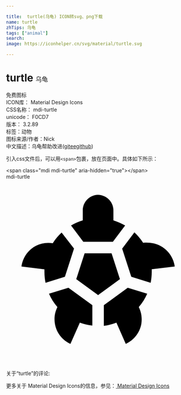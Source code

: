 ```yaml
---

title:  turtle(乌龟) ICON转svg、png下载
name: turtle
zhTips: 乌龟
tags: ["animal"]
search: 
image: https://iconhelper.cn/svg/material/turtle.svg

---
```


# turtle  <small style="font-size: 60%;font-weight: 100">乌龟</small>


<div class="detail-page">
<p>
<span><span class="badge-success badge">免费图标</span> </span>
<br/>
<span>
ICON库：
<span class="badge-secondary badge">Material Design Icons</span> 
</span>
<br/>
<span>
CSS名称：
<span class="badge-secondary badge">mdi-turtle</span> 
</span>
<br/>
<span>
unicode：
<span class="badge-secondary badge">F0CD7</span> 
<copy-btn content='F0CD7' btn-title=""></copy-btn>
<copy-btn :content='String.fromCodePoint(parseInt("F0CD7", 16))' btn-title="复制U"></copy-btn>
</span>
<br/>
<span>
版本：
<span class="badge-secondary badge">3.2.89</span> 
</span><br/><span>标签：<span class="badge-light badge"><router-link to="/tags/animal.html">动物</router-link></span></span>
<br/>
<span>图标来源/作者：<span class="badge-light badge">Nick</span></span> 
<br/>
<span class="zh-detail">中文描述：<span class="badge-primary badge">乌龟</span><span class="help-link"><span>帮助改进</span>(<a href="https://gitee.com/liuwave/icon-helper/edit/master/json/material/turtle.json" target="_blank" rel="noopener noreferrer">gitee</a><a href="https://github.com/liuwave/icon-helper/edit/master/json/material/turtle.json" target="_blank" rel="noopener noreferrer">github</a></span>)</span><br/>
</p>
</div>
<div class="alert alert-dark">
  <i class="mdi mdi-turtle mdi-48px"></i>
  <i class="mdi mdi-turtle mdi-36px"></i>
  <i class="mdi mdi-turtle mdi-24px"></i>
  <i class="mdi mdi-turtle mdi-18px"></i>
</div>
<div>
  <p>引入css文件后，可以用<code>&lt;span&gt;</code>包裹，放在页面中。具体如下所示：    
  </p>
  <div class="alert alert-primary" style="font-size: 14px">
    &lt;span class="mdi mdi-turtle" aria-hidden="true"&gt;&lt;/span&gt;
    <copy-btn content='<span class="mdi mdi-turtle" aria-hidden="true"></span>'></copy-btn>
  </div>
  <div class="alert alert-secondary">
    <i class="mdi mdi-turtle"
    style="font-size: 24px"
    aria-hidden="true"></i> mdi-turtle
    <copy-btn content="mdi-turtle" btn-title="复制图标名称"></copy-btn>
  </div>
</div>
<div id="svg" class="svg-wrap">
<svg xmlns="http://www.w3.org/2000/svg" viewBox="0 0 24 24"><path d="M8.47,5.95C8.95,5.67 9.47,5.44 10,5.28V4C10,2.9 10.87,2 11.97,1.97C13.13,2 14,2.9 14,4V5.28C14.53,5.45 15.05,5.67 15.53,5.95L13.93,8.07H10.07L8.47,5.95M19,12C19,12.5 18.95,12.95 18.86,13.4L16.33,12.62L15.14,8.96L16.74,6.85C17.17,7.25 17.55,7.7 17.88,8.2C18.67,8.13 19.43,8.25 20.11,8.59C21.14,9.12 21.84,10.13 22,11.28L19,11.64C19,11.76 19,11.88 19,12M5,12C5,11.88 5,11.76 5,11.65L2,11.28C2.16,10.13 2.86,9.12 3.89,8.59C4.57,8.25 5.34,8.13 6.08,8.26C6.41,7.75 6.79,7.28 7.24,6.87L8.86,8.95L7.67,12.62L5.14,13.4C5.05,12.95 5,12.5 5,12M10.24,9.57H13.76L14.85,12.93L12,15L9.15,12.93L10.24,9.57M8.13,14.05L11.25,16.31V18.96C10.68,18.9 10.13,18.77 9.62,18.58L8.39,21.34C7.33,20.87 6.57,19.9 6.37,18.76C6.23,18 6.35,17.24 6.69,16.56C6.24,16.04 5.87,15.46 5.59,14.82L8.13,14.05M15.87,14.05L18.41,14.82C18.13,15.46 17.76,16.04 17.31,16.56C17.65,17.24 17.77,18 17.64,18.76C17.43,19.9 16.67,20.87 15.61,21.34L14.39,18.58C13.86,18.77 13.33,18.94 12.75,19V16.31L15.87,14.05Z" /></svg>
</div>
<detail full-name='mdi-turtle'></detail>
<div>
<p>关于“turtle”的评论:</p>
</div>
<Vssue title="关于“turtle”的评论" ></Vssue>    
<div><p>更多关于 Material Design Icons的信息，参见：<a target="_blank" href="https://iconhelper.cn/material.html"> Material Design Icons</a>
</p></div>
